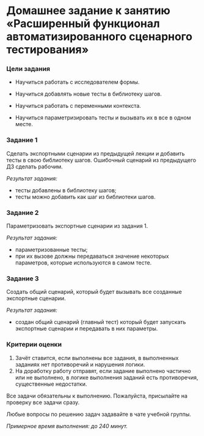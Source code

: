 # Домашнее задание к занятию «Расширенный функционал автоматизированного сценарного тестирования»


### Цели задания

* Научиться работать с исследователем формы.

* Научиться добавлять новые тесты в библиотеку шагов.

* Научиться работать с переменными контекста.

* Научиться параметризировать тесты и вызывать их в все в одном месте.


### Задание 1

Сделать экспортными сценарии из предыдущей лекции и добавить тесты в свою библиотеку шагов. Ошибочный сценарий из предыдущего ДЗ сделать рабочим.

*Результат задания:*
* тесты добавлены в библиотеку шагов;
* тесты можно добавить как шаг из библиотеки шагов.


### Задание 2

Параметризовать экспортные сценарии из задания 1.

*Результат задания:*
* параметризованные тесты;
* при их вызове должны передаваться значение некоторых параметров, которые используются в самом тесте.



### Задание 3

Создать общий сценарий, который будет вызывать все созданные экспортные сценарии.

*Результат задания:*

* создан общий сценарий (главный тест) который будет запускать экспортные сценарии и передавать в них параметры.


### Критерии оценки

1. Зачёт ставится, если выполнены все задания, в выполненных заданиях нет противоречий и нарушения логики. 
2. На доработку работу отправят, если задание выполнено частично или не выполнено, в логике выполнения заданий есть противоречия, существенные недостатки.

Все задачи обязательны к выполнению. Пожалуйста, присылайте на проверку все задачи сразу.

Любые вопросы по решению задач задавайте в чате учебной группы.

*Примерное время выполнения: до 240 минут.*
